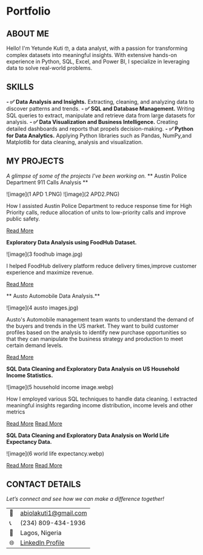 # Portfolio
<!--Section 1: Introduce your self-->
## ABOUT ME

Hello! I'm Yetunde Kuti 🤓, a data analyst, with a passion for transforming complex datasets into meaningful insights. With extensive hands-on experience in Python, SQL, Excel, and Power BI, I specialize in leveraging data to solve real-world problems.

<!--Mention your top/relevant skills here - core and soft skills-->
## SKILLS

**- ✅ Data Analysis and Insights.**
Extracting, cleaning, and analyzing data to discover patterns and trends.
**- ✅ SQL and Database Management.**
Writing SQL queries to extract, manipulate and retrieve data from large datasets for analysis.
**- ✅ Data Visualization and Business Intelligence.**
Creating detailed dashboards and reports that propels decision-making.
**- ✅ Python for Data Analytics.**
Applying Python libraries such as Pandas, NumPy,and Matplotlib for data cleaning, analysis and visualization.

<!--Section 2: List 3-4 key projects-->
## MY PROJECTS 

*A glimpse of some of the projects I've been working on.*
** Austin Police Department 911 Calls Analysis **

![image](1 APD 1.PNG)
![image](2 APD2.PNG)

How I assisted Austin Police Department to reduce response time for High Priority calls, reduce allocation of units to low-priority calls and improve public safety.

[Read More](https://github.com/Yetty-code/Python-Portfolio-Projects/blob/master/Austin_Police_Dept_Project.ipynb)

**Exploratory Data Analysis using FoodHub Dataset.**

![image](3 foodhub image.jpg)

I helped FoodHub delivery platform reduce delivery times,improve customer experience and maximize revenue.

[Read More](https://github.com/Yetty-code/Python-Portfolio-Projects/blob/master/Food_Hub_Project.ipynb)


** Austo Automobile Data Analysis.**

![image](4 austo images.jpg)

Austo's Automobile management team wants to understand the demand of the buyers and trends in the US market. They want to build customer profiles based on the analysis to identify new purchase opportunities so that they can manipulate the business strategy and production to meet certain demand levels.

[Read More](https://github.com/Yetty-code/Python-Portfolio-Projects/blob/master/Austo_Project.ipynb)


**SQL Data Cleaning and Exploratory Data Analysis on US Household Income Statistics.**

![image](5 household income image.webp)

How I employed various SQL techniques to handle data cleaning. I extracted meaningful insights regarding income distribution, income levels and other metrics

[Read More](https://github.com/Yetty-code/SQL-Portfolio-Projects/blob/main/USHouseholdIncome_Data_Cleaning.sql)
[Read More](https://github.com/Yetty-code/SQL-Portfolio-Projects/blob/main/USHouseholdincome_Exploratory_Data_Analysis.sql)

**SQL Data Cleaning and Exploratory Data Analysis on World Life Expectancy Data.**

![image](6 world life expectancy.webp)

[Read More](https://github.com/Yetty-code/SQL-Portfolio-Projects/blob/main/World_Life_Expectancy_Data_Cleaning.sql)
[Read More](https://github.com/Yetty-code/SQL-Portfolio-Projects/blob/main/World_Life_Exp_EDA.sql)

## CONTACT DETAILS

*Let’s connect and see how we can make a difference together!*
<table>
  <tbody>
    <tr>
      <td>📧</td>
      <td><a href="mailto:abiolakuti1@gmail.com">abiolakuti1@gmail.com</a></td>
    </tr>
    <tr>
      <td>📞</td>
      <td>(234) 809-434-1936</td>
    </tr>
    <tr>
      <td>📍</td>
      <td>Lagos, Nigeria</td>
    </tr>
    <tr>
      <td>🌐</td>
      <td><a href="https://linkedin.com/in/yetundekuti">LinkedIn Profile</a></td>
    </tr>
  </tbody>
</table>
